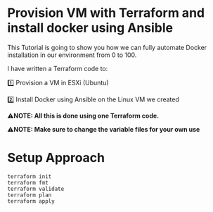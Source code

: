 # Provision VM with Terraform and install docker using Ansible
This Tutorial is going to show you how we can fully automate Docker installation in our environment from 0 to 100.

I have written a Terraform code to:

1️⃣ Provision a VM in ESXi (Ubuntu)

2️⃣ Install Docker using Ansible on the Linux VM we created

⚠️**NOTE: All this is done using one Terraform code.**

⚠️**NOTE: Make sure to change the variable files for your own use**

# Setup Approach
```
terraform init
terraform fmt
terraform validate
terraform plan
terraform apply
```
